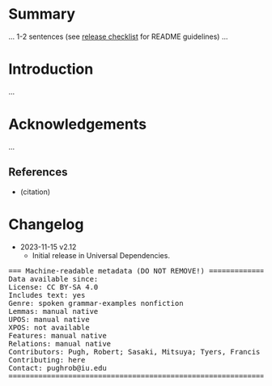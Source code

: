 # Summary

... 1-2 sentences (see [release checklist](http://universaldependencies.org/release_checklist.html#the-readme-file) for README guidelines) ...


# Introduction

...


# Acknowledgements

...

## References

* (citation)


# Changelog

* 2023-11-15 v2.12
  * Initial release in Universal Dependencies.


<pre>
=== Machine-readable metadata (DO NOT REMOVE!) ================================
Data available since: 
License: CC BY-SA 4.0
Includes text: yes
Genre: spoken grammar-examples nonfiction
Lemmas: manual native
UPOS: manual native
XPOS: not available
Features: manual native
Relations: manual native
Contributors: Pugh, Robert; Sasaki, Mitsuya; Tyers, Francis
Contributing: here
Contact: pughrob@iu.edu
===============================================================================
</pre>
